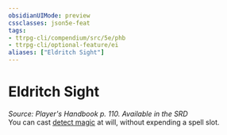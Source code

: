 ```yaml
---
obsidianUIMode: preview
cssclasses: json5e-feat
tags:
- ttrpg-cli/compendium/src/5e/phb
- ttrpg-cli/optional-feature/ei
aliases: ["Eldritch Sight"]
---
```

# Eldritch Sight
*Source: Player's Handbook p. 110. Available in the <span title='Systems Reference Document (5.1)'>SRD</span>*  
You can cast [detect magic](/CLI/spells/detect-magic.md) at will, without expending a spell slot.